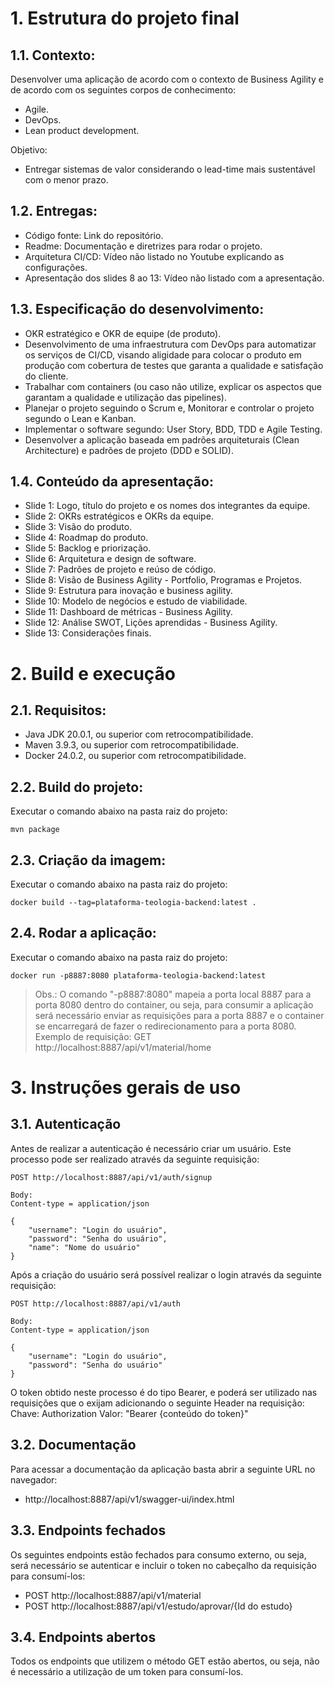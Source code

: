 # 1. Estrutura do projeto final

## 1.1. Contexto:
Desenvolver uma aplicação de acordo com o contexto de Business Agility e de acordo com os seguintes corpos de conhecimento:
* Agile.
* DevOps.
* Lean product development.

Objetivo:
* Entregar sistemas de valor considerando o lead-time mais sustentável com o menor prazo.


## 1.2. Entregas:
* Código fonte: Link do repositório.
* Readme: Documentação e diretrizes para rodar o projeto.
* Arquitetura CI/CD: Vídeo não listado no Youtube explicando as configurações.
* Apresentação dos slides 8 ao 13: Vídeo não listado com a apresentação.


## 1.3. Especificação do desenvolvimento:
* OKR estratégico e OKR de equipe (de produto).
* Desenvolvimento de uma infraestrutura com DevOps para automatizar os serviços de CI/CD, visando aligidade para colocar o produto em produção com cobertura de testes que garanta a qualidade e satisfação do cliente.
* Trabalhar com containers (ou caso não utilize, explicar os aspectos que garantam a qualidade e utilização das pipelines).
* Planejar o projeto seguindo o Scrum e, Monitorar e controlar o projeto segundo o Lean e Kanban.
* Implementar o software segundo: User Story, BDD, TDD e Agile Testing.
* Desenvolver a aplicação baseada em padrões arquiteturais (Clean Architecture) e padrões de projeto (DDD e SOLID).


## 1.4. Conteúdo da apresentação:
* Slide 1: Logo, título do projeto e os nomes dos integrantes da equipe.
* Slide 2: OKRs estratégicos e OKRs da equipe.
* Slide 3: Visão do produto.
* Slide 4: Roadmap do produto.
* Slide 5: Backlog e priorização.
* Slide 6: Arquitetura e design de software.
* Slide 7: Padrões de projeto e reúso de código.
* Slide 8: Visão de Business Agility - Portfolio, Programas e Projetos.
* Slide 9: Estrutura para inovação e business agility.
* Slide 10: Modelo de negócios e estudo de viabilidade.
* Slide 11: Dashboard de métricas - Business Agility.
* Slide 12: Análise SWOT, Lições aprendidas - Business Agility.
* Slide 13: Considerações finais.


# 2. Build e execução

## 2.1. Requisitos:
* Java JDK 20.0.1, ou superior com retrocompatibilidade.
* Maven 3.9.3, ou superior com retrocompatibilidade.
* Docker 24.0.2, ou superior com retrocompatibilidade.

## 2.2. Build do projeto:
Executar o comando abaixo na pasta raiz do projeto:
```
mvn package
```

## 2.3. Criação da imagem:
Executar o comando abaixo na pasta raiz do projeto:
```
docker build --tag=plataforma-teologia-backend:latest .
```

## 2.4. Rodar a aplicação:
Executar o comando abaixo na pasta raiz do projeto:
```
docker run -p8887:8080 plataforma-teologia-backend:latest
```

> Obs.: O comando "-p8887:8080" mapeia a porta local 8887 para a porta 8080 dentro do container, ou seja, para consumir a aplicação será necessário enviar as requisições para a porta 8887 e o container se encarregará de fazer o redirecionamento para a porta 8080.
> Exemplo de requisição: GET http://localhost:8887/api/v1/material/home


# 3. Instruções gerais de uso

## 3.1. Autenticação
Antes de realizar a autenticação é necessário criar um usuário. Este processo pode ser realizado através da seguinte requisição:
```
POST http://localhost:8887/api/v1/auth/signup

Body:
Content-type = application/json

{
    "username": "Login do usuário",
    "password": "Senha do usuário",
    "name": "Nome do usuário"
}
```

Após a criação do usuário será possível realizar o login através da seguinte requisição:
```
POST http://localhost:8887/api/v1/auth

Body:
Content-type = application/json

{
    "username": "Login do usuário",
    "password": "Senha do usuário"
}
```

O token obtido neste processo é do tipo Bearer, e poderá ser utilizado nas requisições que o exijam adicionando o seguinte Header na requisição:
Chave: Authorization
Valor: "Bearer {conteúdo do token}"


## 3.2. Documentação
Para acessar a documentação da aplicação basta abrir a seguinte URL no navegador:
* http://localhost:8887/api/v1/swagger-ui/index.html


## 3.3. Endpoints fechados
Os seguintes endpoints estão fechados para consumo externo, ou seja, será necessário se autenticar e incluir o token no cabeçalho da requisição para consumí-los:
* POST http://localhost:8887/api/v1/material
* POST http://localhost:8887/api/v1/estudo/aprovar/{Id do estudo}


## 3.4. Endpoints abertos
Todos os endpoints que utilizem o método GET estão abertos, ou seja, não é necessário a utilização de um token para consumí-los.